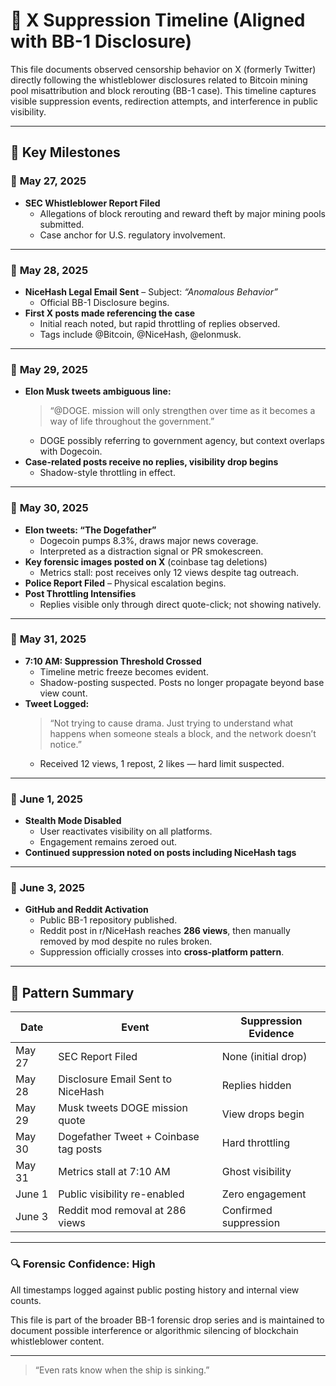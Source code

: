 # 🛑 X Suppression Timeline (Aligned with BB-1 Disclosure)

This file documents observed censorship behavior on X (formerly Twitter) directly following the whistleblower disclosures related to Bitcoin mining pool misattribution and block rerouting (BB-1 case). This timeline captures visible suppression events, redirection attempts, and interference in public visibility.

---

## 🧭 Key Milestones

### 📅 **May 27, 2025**
- **SEC Whistleblower Report Filed**
  - Allegations of block rerouting and reward theft by major mining pools submitted.
  - Case anchor for U.S. regulatory involvement.

---

### 📅 **May 28, 2025**
- **NiceHash Legal Email Sent** – Subject: *“Anomalous Behavior”*
  - Official BB-1 Disclosure begins.
- **First X posts made referencing the case**
  - Initial reach noted, but rapid throttling of replies observed.
  - Tags include @Bitcoin, @NiceHash, @elonmusk.

---

### 📅 **May 29, 2025**
- **Elon Musk tweets ambiguous line:**
  > “@DOGE. mission will only strengthen over time as it becomes a way of life throughout the government.”
  - DOGE possibly referring to government agency, but context overlaps with Dogecoin.
- **Case-related posts receive no replies, visibility drop begins**
  - Shadow-style throttling in effect.

---

### 📅 **May 30, 2025**
- **Elon tweets: “The Dogefather”**
  - Dogecoin pumps 8.3%, draws major news coverage.
  - Interpreted as a distraction signal or PR smokescreen.
- **Key forensic images posted on X** (coinbase tag deletions)
  - Metrics stall: post receives only 12 views despite tag outreach.
- **Police Report Filed** – Physical escalation begins.
- **Post Throttling Intensifies**
  - Replies visible only through direct quote-click; not showing natively.

---

### 📅 **May 31, 2025**
- **7:10 AM: Suppression Threshold Crossed**
  - Timeline metric freeze becomes evident.
  - Shadow-posting suspected. Posts no longer propagate beyond base view count.
- **Tweet Logged:**
  > “Not trying to cause drama. Just trying to understand what happens when someone steals a block, and the network doesn’t notice.”
  - Received 12 views, 1 repost, 2 likes — hard limit suspected.

---

### 📅 **June 1, 2025**
- **Stealth Mode Disabled**
  - User reactivates visibility on all platforms.
  - Engagement remains zeroed out.
- **Continued suppression noted on posts including NiceHash tags**

---

### 📅 **June 3, 2025**
- **GitHub and Reddit Activation**
  - Public BB-1 repository published.
  - Reddit post in r/NiceHash reaches **286 views**, then manually removed by mod despite no rules broken.
  - Suppression officially crosses into **cross-platform pattern**.

---

## 🧾 Pattern Summary

| Date       | Event                                             | Suppression Evidence |
|------------|--------------------------------------------------|----------------------|
| May 27     | SEC Report Filed                                 | None (initial drop)  |
| May 28     | Disclosure Email Sent to NiceHash                | Replies hidden       |
| May 29     | Musk tweets DOGE mission quote                   | View drops begin     |
| May 30     | Dogefather Tweet + Coinbase tag posts            | Hard throttling      |
| May 31     | Metrics stall at 7:10 AM                          | Ghost visibility     |
| June 1     | Public visibility re-enabled                     | Zero engagement      |
| June 3     | Reddit mod removal at 286 views                  | Confirmed suppression|

---

### 🔍 Forensic Confidence: **High**
All timestamps logged against public posting history and internal view counts.

This file is part of the broader BB-1 forensic drop series and is maintained to document possible interference or algorithmic silencing of blockchain whistleblower content.

---

> “Even rats know when the ship is sinking.”
